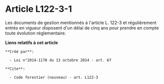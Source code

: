 # Article L122-3-1

Les documents de gestion mentionnés à l'article L. 122-3 et régulièrement entrés en vigueur disposent d'un délai de cinq ans
pour prendre en compte toute évolution réglementaire.

**Liens relatifs à cet article**

	**Créé par**:

	  - Loi n°2014-1170 du 13 octobre 2014 - art. 67

	**Cite**:

	  - Code forestier (nouveau) - art. L122-3
